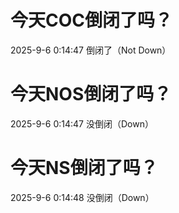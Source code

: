 # 今天COC倒闭了吗？

2025-9-6 0:14:47 倒闭了（Not Down）

# 今天NOS倒闭了吗？

2025-9-6 0:14:47 没倒闭（Down）

# 今天NS倒闭了吗？

2025-9-6 0:14:48 没倒闭（Down）

